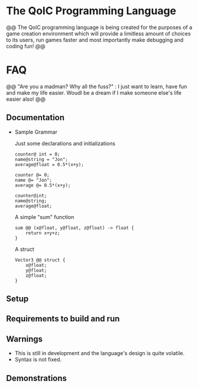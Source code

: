 # The QolC Programming Language

@@ 
	The QolC programming language is being created for the purposes of a game creation environment which will 
	provide a limitless amount of choices to its users, run games faster and most importantly make debugging
	and coding fun! 
@@

# FAQ

@@
	"Are you a madman? Why all the fuss?" : 
	I just want to learn, have fun and make my life easier. Woudl be a dream if I make someone else's life easier also!
@@

## Documentation

* Sample Grammar
	
	Just some declarations and initializations
	```
	counter@ int = 0;
	name@string = "Jon";
	average@float = 0.5*(x+y);

	counter @= 0;
	name @= "Jon";
	average @= 0.5*(x+y);

	counter@int;
	name@string;
	average@float;
	```

	A simple "sum" function
	```
	sum @@ (x@float, y@float, z@float) -> float {
		return x+y+z;
	}
	```

	A struct
	```
	Vector3 @@ struct {
		x@float;
		y@float;
		z@float;
	}
	```

## Setup

## Requirements to build and run

## Warnings

* This is still in development and the language's design is quite volatile.
* Syntax is not fixed.

## Demonstrations

